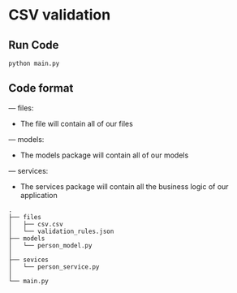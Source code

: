 # CSV validation

## Run Code
```
python main.py
```
## Code format

— files:
- The file will contain all of our files

— models: 
- The models package will contain all of our models 

— services: 
- The services package will contain all the business logic of our application 

```
.
├── files 
│   ├── csv.csv  
│   └── validation_rules.json
├── models
│   └── person_model.py          
│   
├── sevices
│   └── person_service.py          
│   
└── main.py
```
